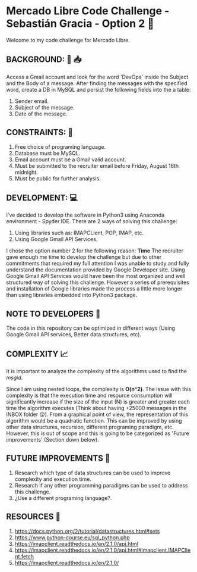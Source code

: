 # Mercado Libre Code Challenge - Sebastián Gracia - Option 2 :game_die:
Welcome to my code challenge for Mercado Libre.

## BACKGROUND: :email: :inbox_tray:
Access a Gmail account and look for the word 'DevOps' inside the Subject and the Body of a message.
After finding the messages with the specified word, create a DB in MySQL and persist the following fields into the a table:
1. Sender email.
2. Subject of the message.
3. Date of the message.

## CONSTRAINTS: :no_entry_sign:
1. Free choice of programing language.
2. Database must be MySQL.
3. Email account must be a Gmail valid account.
4. Must be submitted to the recruiter email before Friday, August 16th midnight.
5. Must be public for further analysis.

## DEVELOPMENT: :computer:
I've decided to develop the software in Python3 using Anaconda environment - Spyder IDE.
There are 2 ways of solving this challenge:
1. Using libraries such as: IMAPCLient, POP, IMAP, etc.
2. Using Google Gmail API Services.

I chose the option number 2 for the following reason:
**Time** The recruiter gave enough me time to develop the challenge but due to other commitments that required my full attention I was unable to study and fully understand the documentation provided by Google Developer site.
Using Google Gmail API Services would have been the most organized and well structured way of solving this challenge. However a series of prerequisites and installation of Google libraries made the process a little more longer than using libraries embedded into Python3 package.

## NOTE TO DEVELOPERS :notebook:

The code in this repository can be optimized in different ways (Using Google Gmail API services, Better data structures, etc).

## COMPLEXITY :chart_with_upwards_trend:
It is important to analyze the complexity of the algorithms used to find the *msgid*.

Since I am using nested loops, the complexity is **O(n^2)**. The issue with this complexity is that the execution time and resource consumption will significantly increase if the size of the input (N) is greater and greater each time the algorithm executes (Think about having +25000 messages in the INBOX folder :astonished:).
From a graphical point of view, the representation of this algorithm would be a quadratic function.
This can be improved by using other data structures, recursion, different programing paradigm, etc. However, this is out of scope and this is going to be categorized as 'Future improvements' (Section down below).

## FUTURE IMPROVEMENTS :telescope:
1. Research which type of data structures can be used to improve complexity and execution time.
2. Research if any other programming paradigms can be used to address this challenge.
3. ¿Use a different programing language?.

## RESOURCES :open_file_folder:
1. https://docs.python.org/2/tutorial/datastructures.html#sets
2. https://www.python-course.eu/sql_python.php
3. https://imapclient.readthedocs.io/en/2.1.0/api.html
4. https://imapclient.readthedocs.io/en/2.1.0/api.html#imapclient.IMAPClient.fetch
5. https://imapclient.readthedocs.io/en/2.1.0/
